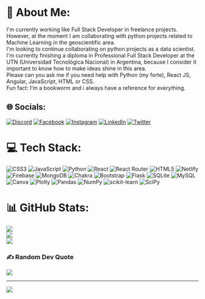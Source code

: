 # 💫 About Me:
I'm currently working like Full Stack Developer in freelance projects.<br>However, at the moment I am collaborating with python projects related to Machine Learning in the geoscientific area.<br>I'm looking to continue collaborating on python projects as a data scientist.<br>I'm currently finishing a diploma in Professional Full Stack Developer at the UTN (Universidad Tecnológica Nacional) in Argentina, because I consider it important to know how to make ideas shine in this area.<br>Please can you ask me if you need help with Python (my forte), React JS, Angular, JavaScript, HTML or CSS.<br>Fun fact: I'm a bookworm and i always have a reference for everything. 


## 🌐 Socials:
[![Discord](https://img.shields.io/badge/Discord-%237289DA.svg?logo=discord&logoColor=white)](https://discord.gg/yosbermudez#5164) [![Facebook](https://img.shields.io/badge/Facebook-%231877F2.svg?logo=Facebook&logoColor=white)](https://www.facebook.com/yosmely.bermudez) [![Instagram](https://img.shields.io/badge/Instagram-%23E4405F.svg?logo=Instagram&logoColor=white)](https://instagram.com/yosbermudez) [![LinkedIn](https://img.shields.io/badge/LinkedIn-%230077B5.svg?logo=linkedin&logoColor=white)](https://www.linkedin.com/in/yosmely-bermudez) [![Twitter](https://img.shields.io/badge/Twitter-%231DA1F2.svg?logo=Twitter&logoColor=white)](https://twitter.com/yosbermudez) 

# 💻 Tech Stack:
![CSS3](https://img.shields.io/badge/css3-%231572B6.svg?style=flat&logo=css3&logoColor=white) ![JavaScript](https://img.shields.io/badge/javascript-%23323330.svg?style=flat&logo=javascript&logoColor=%23F7DF1E) ![Python](https://img.shields.io/badge/python-3670A0?style=flat&logo=python&logoColor=ffdd54) ![React](https://img.shields.io/badge/react-%2320232a.svg?style=flat&logo=react&logoColor=%2361DAFB) ![React Router](https://img.shields.io/badge/React_Router-CA4245?style=flat&logo=react-router&logoColor=white) ![HTML5](https://img.shields.io/badge/html5-%23E34F26.svg?style=flat&logo=html5&logoColor=white) ![Netlify](https://img.shields.io/badge/netlify-%23000000.svg?style=flat&logo=netlify&logoColor=#00C7B7) ![Firebase](https://img.shields.io/badge/firebase-%23039BE5.svg?style=flat&logo=firebase) ![MongoDB](https://img.shields.io/badge/MongoDB-%234ea94b.svg?style=flat&logo=mongodb&logoColor=white) ![Chakra](https://img.shields.io/badge/chakra-%234ED1C5.svg?style=flat&logo=chakraui&logoColor=white) ![Bootstrap](https://img.shields.io/badge/bootstrap-%23563D7C.svg?style=flat&logo=bootstrap&logoColor=white) ![Flask](https://img.shields.io/badge/flask-%23000.svg?style=flat&logo=flask&logoColor=white) ![SQLite](https://img.shields.io/badge/sqlite-%2307405e.svg?style=flat&logo=sqlite&logoColor=white) ![MySQL](https://img.shields.io/badge/mysql-%2300f.svg?style=flat&logo=mysql&logoColor=white) ![Canva](https://img.shields.io/badge/Canva-%2300C4CC.svg?style=flat&logo=Canva&logoColor=white) ![Plotly](https://img.shields.io/badge/Plotly-%233F4F75.svg?style=flat&logo=plotly&logoColor=white) ![Pandas](https://img.shields.io/badge/pandas-%23150458.svg?style=flat&logo=pandas&logoColor=white) ![NumPy](https://img.shields.io/badge/numpy-%23013243.svg?style=flat&logo=numpy&logoColor=white) ![scikit-learn](https://img.shields.io/badge/scikit--learn-%23F7931E.svg?style=flat&logo=scikit-learn&logoColor=white) ![SciPy](https://img.shields.io/badge/SciPy-%230C55A5.svg?style=flat&logo=scipy&logoColor=%white)
# 📊 GitHub Stats:
![](https://github-readme-stats.vercel.app/api?username=YosmelyBermudez&theme=midnight-purple&hide_border=false&include_all_commits=false&count_private=false)<br/>
![](https://github-readme-streak-stats.herokuapp.com/?user=YosmelyBermudez&theme=midnight-purple&hide_border=false)<br/>
![](https://github-readme-stats.vercel.app/api/top-langs/?username=YosmelyBermudez&theme=midnight-purple&hide_border=false&include_all_commits=false&count_private=false&layout=compact)

### ✍️ Random Dev Quote
![](https://quotes-github-readme.vercel.app/api?type=horizontal&theme=light)

---
[![](https://visitcount.itsvg.in/api?id=YosmelyBermudez&icon=6&color=11)](https://visitcount.itsvg.in)

<!-- Proudly created with GPRM ( https://gprm.itsvg.in ) -->

